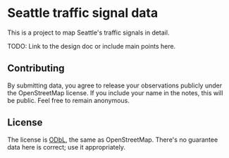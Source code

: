 # Seattle traffic signal data

This is a project to map Seattle's traffic signals in detail.

TODO: Link to the design doc or include main points here.

## Contributing

By submitting data, you agree to release your observations publicly under the
OpenStreetMap license. If you include your name in the notes, this will be
public. Feel free to remain anonymous.

## License

The license is [ODbL](https://www.openstreetmap.org/copyright), the same as
OpenStreetMap. There's no guarantee data here is correct; use it appropriately.

